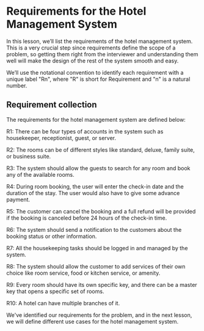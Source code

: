 # Requirements for the Hotel Management System
In this lesson, we’ll list the requirements of the hotel management system. This is a very crucial step since requirements define the scope of a problem, so getting them right from the interviewer and understanding them well will make the design of the rest of the system smooth and easy.

We’ll use the notational convention to identify each requirement with a unique label "Rn", where "R" is short for Requirement and "n" is a natural number.

## Requirement collection
The requirements for the hotel management system are defined below:

R1: There can be four types of accounts in the system such as housekeeper, receptionist, guest, or server.

R2: The rooms can be of different styles like standard, deluxe, family suite, or business suite.

R3: The system should allow the guests to search for any room and book any of the available rooms.

R4: During room booking, the user will enter the check-in date and the duration of the stay. The user would also have to give some advance payment.

R5: The customer can cancel the booking and a full refund will be provided if the booking is canceled before 24 hours of the check-in time.

R6: The system should send a notification to the customers about the booking status or other information.

R7: All the housekeeping tasks should be logged in and managed by the system.

R8: The system should allow the customer to add services of their own choice like room service, food or kitchen service, or amenity.

R9: Every room should have its own specific key, and there can be a master key that opens a specific set of rooms.

R10: A hotel can have multiple branches of it.

We've identified our requirements for the problem, and in the next lesson, we will define different use cases for the hotel management system.
